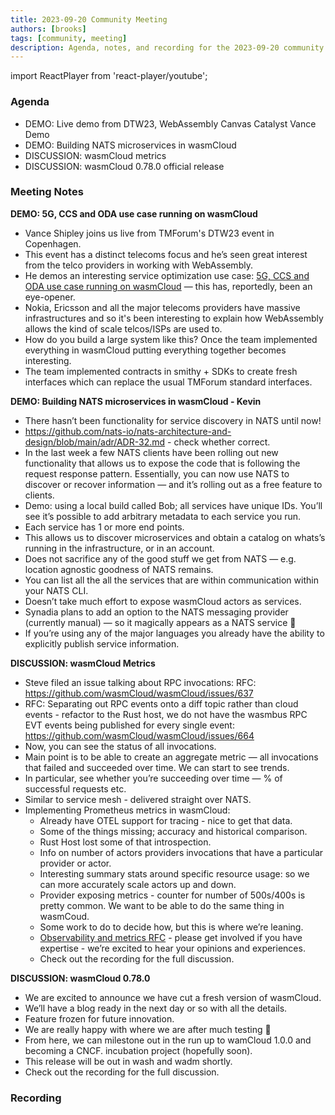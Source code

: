 ```yaml
---
title: 2023-09-20 Community Meeting
authors: [brooks]
tags: [community, meeting]
description: Agenda, notes, and recording for the 2023-09-20 community meeting
---
```


import ReactPlayer from 'react-player/youtube';

### Agenda

- DEMO: Live demo from DTW23, WebAssembly Canvas Catalyst Vance Demo
- DEMO: Building NATS microservices in wasmCloud
- DISCUSSION: wasmCloud metrics
- DISCUSSION: wasmCloud 0.78.0 official release

<!--truncate-->

### Meeting Notes

**DEMO: 5G, CCS and ODA use case running on wasmCloud**

- Vance Shipley joins us live from TMForum's DTW23 event in Copenhagen.
- This event has a distinct telecoms focus and he’s seen great interest from the telco providers in working with WebAssembly.
- He demos an interesting service optimization use case: [5G, CCS and ODA use case running on wasmCloud](https://www.tmforum.org/catalysts/projects/C23.0.601) — this has, reportedly, been an eye-opener.
- Nokia, Ericsson and all the major telecoms providers have massive infrastructures and so it's been interesting to explain how WebAssembly allows the kind of scale telcos/ISPs are used to.
- How do you build a large system like this? Once the team implemented everything in wasmCloud putting everything together becomes interesting.
- The team implemented contracts in smithy + SDKs to create fresh interfaces which can replace the usual TMForum standard interfaces.

**DEMO: Building NATS microservices in wasmCloud - Kevin**

- There hasn’t been functionality for service discovery in NATS until now!
- https://github.com/nats-io/nats-architecture-and-design/blob/main/adr/ADR-32.md - check whether correct.
- In the last week a few NATS clients have been rolling out new functionality that allows us to expose the code that is following the request response pattern. Essentially, you can now use NATS to discover or recover information — and it’s rolling out as a free feature to clients.
- Demo: using a local build called Bob; all services have unique IDs. You’ll see it’s possible to add arbitrary metadata to each service you run.
- Each service has 1 or more end points.
- This allows us to discover microservices and obtain a catalog on whats’s running in the infrastructure, or in an account.
- Does not sacrifice any of the good stuff we get from NATS — e.g. location agnostic goodness of NATS remains.
- You can list all the all the services that are within communication within your NATS CLI.
- Doesn’t take much effort to expose wasmCloud actors as services.
- Synadia plans to add an option to the NATS messaging provider (currently manual) — so it magically appears as a NATS service 🙂
- If you’re using any of the major languages you already have the ability to explicitly publish service information.

**DISCUSSION: wasmCloud Metrics**

- Steve filed an issue talking about RPC invocations: RFC: https://github.com/wasmCloud/wasmCloud/issues/637
- RFC: Separating out RPC events onto a diff topic rather than cloud events - refactor to the Rust host, we do not have the wasmbus RPC EVT events being published for every single event: https://github.com/wasmCloud/wasmCloud/issues/664
- Now, you can see the status of all invocations.
- Main point is to be able to create an aggregate metric — all invocations that failed and succeeded over time. We can start to see trends.
- In particular, see whether you’re succeeding over time — % of successful requests etc.
- Similar to service mesh - delivered straight over NATS.
- Implementing Prometheus metrics in wasmCloud:
  - Already have OTEL support for tracing - nice to get that data.
  - Some of the things missing; accuracy and historical comparison.
  - Rust Host lost some of that introspection.
  - Info on number of actors providers invocations that have a particular provider or actor.
  - Interesting summary stats around specific resource usage: so we can more accurately scale actors up and down.
  - Provider exposing metrics - counter for number of 500s/400s is pretty common. We want to be able to do the same thing in wasmCoud.
  - Some work to do to decide how, but this is where we’re leaning.
  - [Observability and metrics RFC](https://github.com/wasmCloud/wasmCloud/issues/664) - please get involved if you have expertise - we’re excited to hear your opinions and experiences.
  - Check out the recording for the full discussion.

**DISCUSSION: wasmCloud 0.78.0**

- We are excited to announce we have cut a fresh version of wasmCloud.
- We’ll have a blog ready in the next day or so with all the details.
- Feature frozen for future innovation.
- We are really happy with where we are after much testing 🙂
- From here, we can milestone out in the run up to wamCloud 1.0.0 and becoming a CNCF. incubation project (hopefully soon).
- This release will be out in wash and wadm shortly.
- Check out the recording for the full discussion.

### Recording

<ReactPlayer url='https://www.youtube.com/watch?v=7GR19pgb2u0' controls />
